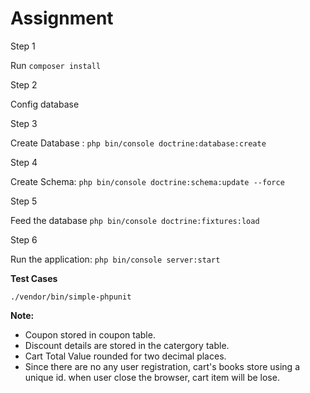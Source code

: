 Assignment
==============


Step 1

Run `composer install`

Step 2

Config database

Step 3

Create Database : `php bin/console doctrine:database:create`

Step 4

Create Schema: `php bin/console doctrine:schema:update --force`

Step 5

Feed the database `php bin/console doctrine:fixtures:load`

Step 6

Run the application: `php bin/console server:start`

**Test Cases**

`./vendor/bin/simple-phpunit`


**Note:**
* Coupon stored in coupon table.
* Discount details are stored in the catergory table.
* Cart Total Value rounded for two decimal places.
* Since there are no any user registration, cart's books store using a unique id. 
when user close the browser, cart item will         be lose.

